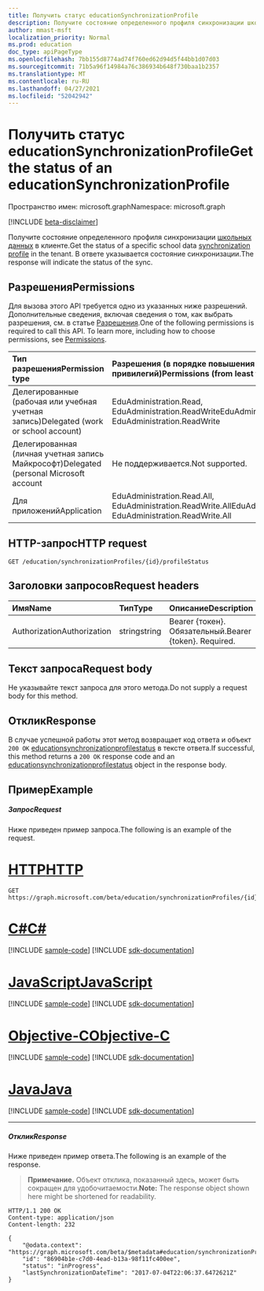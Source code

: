 ```yaml
---
title: Получить статус educationSynchronizationProfile
description: Получите состояние определенного профиля синхронизации школьных данных в клиенте. В ответе указывается состояние синхронизации.
author: mmast-msft
localization_priority: Normal
ms.prod: education
doc_type: apiPageType
ms.openlocfilehash: 7bb155d8774ad74f760ed62d94d5f44bb1d07d03
ms.sourcegitcommit: 71b5a96f14984a76c386934b648f730baa1b2357
ms.translationtype: MT
ms.contentlocale: ru-RU
ms.lasthandoff: 04/27/2021
ms.locfileid: "52042942"
---
```

# <a name="get-the-status-of-an-educationsynchronizationprofile"></a><span data-ttu-id="3a9cd-104">Получить статус educationSynchronizationProfile</span><span class="sxs-lookup"><span data-stu-id="3a9cd-104">Get the status of an educationSynchronizationProfile</span></span>

<span data-ttu-id="3a9cd-105">Пространство имен: microsoft.graph</span><span class="sxs-lookup"><span data-stu-id="3a9cd-105">Namespace: microsoft.graph</span></span>

[!INCLUDE [beta-disclaimer](../../includes/beta-disclaimer.md)]

<span data-ttu-id="3a9cd-106">Получите состояние определенного профиля синхронизации [школьных данных](../resources/educationsynchronizationprofile.md) в клиенте.</span><span class="sxs-lookup"><span data-stu-id="3a9cd-106">Get the status of a specific school data [synchronization profile](../resources/educationsynchronizationprofile.md) in the tenant.</span></span> <span data-ttu-id="3a9cd-107">В ответе указывается состояние синхронизации.</span><span class="sxs-lookup"><span data-stu-id="3a9cd-107">The response will indicate the status of the sync.</span></span>

## <a name="permissions"></a><span data-ttu-id="3a9cd-108">Разрешения</span><span class="sxs-lookup"><span data-stu-id="3a9cd-108">Permissions</span></span>

<span data-ttu-id="3a9cd-p103">Для вызова этого API требуется одно из указанных ниже разрешений. Дополнительные сведения, включая сведения о том, как выбрать разрешения, см. в статье [Разрешения](/graph/permissions-reference).</span><span class="sxs-lookup"><span data-stu-id="3a9cd-p103">One of the following permissions is required to call this API. To learn more, including how to choose permissions, see [Permissions](/graph/permissions-reference).</span></span>

| <span data-ttu-id="3a9cd-111">Тип разрешения</span><span class="sxs-lookup"><span data-stu-id="3a9cd-111">Permission type</span></span>                       | <span data-ttu-id="3a9cd-112">Разрешения (в порядке повышения привилегий)</span><span class="sxs-lookup"><span data-stu-id="3a9cd-112">Permissions (from least to most privileged)</span></span>                 |
| :------------------------------------ | :---------------------------------------------------------- |
| <span data-ttu-id="3a9cd-113">Делегированные (рабочая или учебная учетная запись)</span><span class="sxs-lookup"><span data-stu-id="3a9cd-113">Delegated (work or school account)</span></span>    | <span data-ttu-id="3a9cd-114">EduAdministration.Read, EduAdministration.ReadWrite</span><span class="sxs-lookup"><span data-stu-id="3a9cd-114">EduAdministration.Read, EduAdministration.ReadWrite</span></span>         |
| <span data-ttu-id="3a9cd-115">Делегированная (личная учетная запись Майкрософт)</span><span class="sxs-lookup"><span data-stu-id="3a9cd-115">Delegated (personal Microsoft account</span></span> | <span data-ttu-id="3a9cd-116">Не поддерживается.</span><span class="sxs-lookup"><span data-stu-id="3a9cd-116">Not supported.</span></span>                                              |
| <span data-ttu-id="3a9cd-117">Для приложений</span><span class="sxs-lookup"><span data-stu-id="3a9cd-117">Application</span></span>                           | <span data-ttu-id="3a9cd-118">EduAdministration.Read.All, EduAdministration.ReadWrite.All</span><span class="sxs-lookup"><span data-stu-id="3a9cd-118">EduAdministration.Read.All, EduAdministration.ReadWrite.All</span></span> |

## <a name="http-request"></a><span data-ttu-id="3a9cd-119">HTTP-запрос</span><span class="sxs-lookup"><span data-stu-id="3a9cd-119">HTTP request</span></span>

<!-- { "blockType": "ignored" } -->
```http
GET /education/synchronizationProfiles/{id}/profileStatus
```

## <a name="request-headers"></a><span data-ttu-id="3a9cd-120">Заголовки запросов</span><span class="sxs-lookup"><span data-stu-id="3a9cd-120">Request headers</span></span>

| <span data-ttu-id="3a9cd-121">Имя</span><span class="sxs-lookup"><span data-stu-id="3a9cd-121">Name</span></span>          | <span data-ttu-id="3a9cd-122">Тип</span><span class="sxs-lookup"><span data-stu-id="3a9cd-122">Type</span></span>   | <span data-ttu-id="3a9cd-123">Описание</span><span class="sxs-lookup"><span data-stu-id="3a9cd-123">Description</span></span>               |
| :------------ | :----- | :------------------------ |
| <span data-ttu-id="3a9cd-124">Authorization</span><span class="sxs-lookup"><span data-stu-id="3a9cd-124">Authorization</span></span> | <span data-ttu-id="3a9cd-125">string</span><span class="sxs-lookup"><span data-stu-id="3a9cd-125">string</span></span> | <span data-ttu-id="3a9cd-p104">Bearer {токен}. Обязательный.</span><span class="sxs-lookup"><span data-stu-id="3a9cd-p104">Bearer {token}. Required.</span></span> |

## <a name="request-body"></a><span data-ttu-id="3a9cd-128">Текст запроса</span><span class="sxs-lookup"><span data-stu-id="3a9cd-128">Request body</span></span>

<span data-ttu-id="3a9cd-129">Не указывайте текст запроса для этого метода.</span><span class="sxs-lookup"><span data-stu-id="3a9cd-129">Do not supply a request body for this method.</span></span>

## <a name="response"></a><span data-ttu-id="3a9cd-130">Отклик</span><span class="sxs-lookup"><span data-stu-id="3a9cd-130">Response</span></span>

<span data-ttu-id="3a9cd-131">В случае успешной работы этот метод возвращает код ответа и объект `200 OK` [educationsynchronizationprofilestatus](../resources/educationsynchronizationprofilestatus.md) в тексте ответа.</span><span class="sxs-lookup"><span data-stu-id="3a9cd-131">If successful, this method returns a `200 OK` response code and an [educationsynchronizationprofilestatus](../resources/educationsynchronizationprofilestatus.md) object in the response body.</span></span>

## <a name="example"></a><span data-ttu-id="3a9cd-132">Пример</span><span class="sxs-lookup"><span data-stu-id="3a9cd-132">Example</span></span>

##### <a name="request"></a><span data-ttu-id="3a9cd-133">Запрос</span><span class="sxs-lookup"><span data-stu-id="3a9cd-133">Request</span></span>

<span data-ttu-id="3a9cd-134">Ниже приведен пример запроса.</span><span class="sxs-lookup"><span data-stu-id="3a9cd-134">The following is an example of the request.</span></span>

# <a name="http"></a>[<span data-ttu-id="3a9cd-135">HTTP</span><span class="sxs-lookup"><span data-stu-id="3a9cd-135">HTTP</span></span>](#tab/http)
<!-- {
  "blockType": "request",
  "name": "get_educationSynchronizationProfile_status"
}-->
```msgraph-interactive
GET https://graph.microsoft.com/beta/education/synchronizationProfiles/{id}/profileStatus
```
# <a name="c"></a>[<span data-ttu-id="3a9cd-136">C#</span><span class="sxs-lookup"><span data-stu-id="3a9cd-136">C#</span></span>](#tab/csharp)
[!INCLUDE [sample-code](../includes/snippets/csharp/get-educationsynchronizationprofile-status-csharp-snippets.md)]
[!INCLUDE [sdk-documentation](../includes/snippets/snippets-sdk-documentation-link.md)]

# <a name="javascript"></a>[<span data-ttu-id="3a9cd-137">JavaScript</span><span class="sxs-lookup"><span data-stu-id="3a9cd-137">JavaScript</span></span>](#tab/javascript)
[!INCLUDE [sample-code](../includes/snippets/javascript/get-educationsynchronizationprofile-status-javascript-snippets.md)]
[!INCLUDE [sdk-documentation](../includes/snippets/snippets-sdk-documentation-link.md)]

# <a name="objective-c"></a>[<span data-ttu-id="3a9cd-138">Objective-C</span><span class="sxs-lookup"><span data-stu-id="3a9cd-138">Objective-C</span></span>](#tab/objc)
[!INCLUDE [sample-code](../includes/snippets/objc/get-educationsynchronizationprofile-status-objc-snippets.md)]
[!INCLUDE [sdk-documentation](../includes/snippets/snippets-sdk-documentation-link.md)]

# <a name="java"></a>[<span data-ttu-id="3a9cd-139">Java</span><span class="sxs-lookup"><span data-stu-id="3a9cd-139">Java</span></span>](#tab/java)
[!INCLUDE [sample-code](../includes/snippets/java/get-educationsynchronizationprofile-status-java-snippets.md)]
[!INCLUDE [sdk-documentation](../includes/snippets/snippets-sdk-documentation-link.md)]

---

##### <a name="response"></a><span data-ttu-id="3a9cd-140">Отклик</span><span class="sxs-lookup"><span data-stu-id="3a9cd-140">Response</span></span>

<span data-ttu-id="3a9cd-141">Ниже приведен пример ответа.</span><span class="sxs-lookup"><span data-stu-id="3a9cd-141">The following is an example of the response.</span></span>

> <span data-ttu-id="3a9cd-142">**Примечание.** Объект отклика, показанный здесь, может быть сокращен для удобочитаемости.</span><span class="sxs-lookup"><span data-stu-id="3a9cd-142">**Note:** The response object shown here might be shortened for readability.</span></span>

<!-- {
  "blockType": "response",
  "@odata.type": "microsoft.graph.educationSynchronizationProfileStatus",
} -->
```http
HTTP/1.1 200 OK
Content-type: application/json
Content-length: 232

{
    "@odata.context": "https://graph.microsoft.com/beta/$metadata#education/synchronizationProfiles/{id}/profileStatus/$entity",
    "id": "86904b1e-c7d0-4ead-b13a-98f11fc400ee",
    "status": "inProgress",
    "lastSynchronizationDateTime": "2017-07-04T22:06:37.6472621Z"
}
```

<!-- uuid: 8fcb5dbc-d5aa-4681-8e31-b001d5168d79
2015-10-25 14:57:30 UTC -->
<!-- {
  "type": "#page.annotation",
  "description": "Example",
  "keywords": "",
  "section": "documentation",
  "tocPath": "",
  "suppressions": [
  ]
}-->


